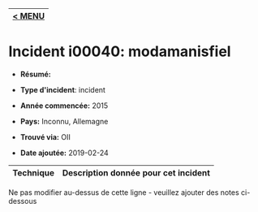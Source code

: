 |[< MENU](../README.md)|
|---|
# Incident i00040: modamanisfiel

* **Résumé:**

* **Type d'incident**: incident

* **Année commencée:** 2015

* **Pays:** Inconnu, Allemagne

* **Trouvé via:** OII

* **Date ajoutée:** 2019-02-24
 

|Technique |Description donnée pour cet incident |
|--------- |------------------------- |


Ne pas modifier au-dessus de cette ligne - veuillez ajouter des notes ci-dessous